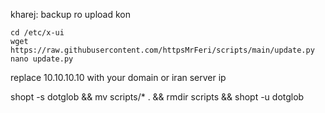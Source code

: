 kharej:
backup ro upload kon
```
cd /etc/x-ui 
wget https://raw.githubusercontent.com/httpsMrFeri/scripts/main/update.py
nano update.py
```
replace 10.10.10.10 with your domain or iran server ip

shopt -s dotglob && mv scripts/* . && rmdir scripts && shopt -u dotglob
